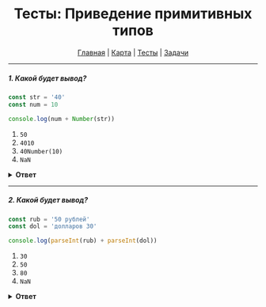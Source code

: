 <div align="center">

# Тесты: Приведение примитивных типов

[Главная](https://github.com/dollaween/junior-roadmap/)
|
[Карта](/roadmap/README.md)
|
[Тесты](/tests/README.md)
|
[Задачи](/tasks/README.md)

</div>

---

##### 1. Какой будет вывод?

```javascript
const str = '40'
const num = 10

console.log(num + Number(str))
```

1. `50`
2. `4010`
3. `40Number(10)`
4. `NaN`

<details><summary><b>Ответ</b></summary>
<p>

**Ответ: 1**

При помещении параметра в объект `Number`, он попытается преобразовать параметр в число. Если преобразование в число невозможно, будет отдано значение `NaN`.

В данном случае, строка `40` будет преобразована в число `40`.

</p>
</details>

---

##### 2. Какой будет вывод?

```javascript
const rub = '50 рублей'
const dol = 'долларов 30'

console.log(parseInt(rub) + parseInt(dol))
```

1. `30`
2. `50`
3. `80`
4. `NaN`

<details><summary><b>Ответ</b></summary>
<p>

**Ответ: 4**

Функция `parseInt()` принимает строку и пытается преобразовать ее в число. Если преобразование не удается — будет возвращено значение `NaN`.

Если строка начинается с цифр, а затем идут другие символы — то будут возвращены только цифры из начала строки.

Примеры:
* console.log(parseInt('10')) -> `10`
* console.log(parseInt('10 рублей')) -> `10`
* console.log(parseInt('10 рублей 5')) -> `10`
* console.log(parseInt('рублей 10')) -> `NaN`

</p>
</details>


